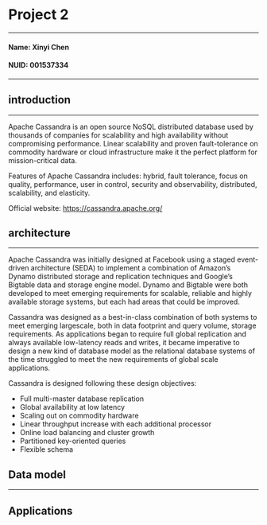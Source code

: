 # Project 2

---

#### Name: Xinyi Chen
#### NUID: 001537334

---

## introduction

---

Apache Cassandra is an open source NoSQL distributed database used by thousands of companies for scalability and high
availability without compromising performance. Linear scalability and proven fault-tolerance on commodity hardware or
cloud infrastructure make it the perfect platform for mission-critical data.

Features of Apache Cassandra includes: hybrid, fault tolerance, focus on quality, performance, user in control, security
and observability, distributed, scalability, and elasticity.

Official website: https://cassandra.apache.org/

## architecture

---

Apache Cassandra was initially designed at Facebook using a staged event-driven architecture (SEDA) to implement a 
combination of Amazon’s Dynamo distributed storage and replication techniques and Google’s Bigtable data and storage 
engine model. Dynamo and Bigtable were both developed to meet emerging requirements for scalable, reliable and highly 
available storage systems, but each had areas that could be improved.

Cassandra was designed as a best-in-class combination of both systems to meet emerging largescale, both in data 
footprint and query volume, storage requirements. As applications began to require full global replication and always 
available low-latency reads and writes, it became imperative to design a new kind of database model as the relational 
database systems of the time struggled to meet the new requirements of global scale applications.

Cassandra is designed following these design objectives:
- Full multi-master database replication
- Global availability at low latency
- Scaling out on commodity hardware
- Linear throughput increase with each additional processor
- Online load balancing and cluster growth
- Partitioned key-oriented queries
- Flexible schema



## Data model 

---

## Applications

